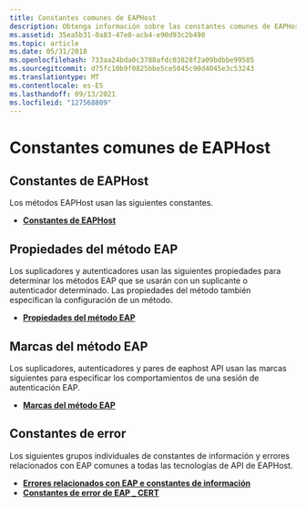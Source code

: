 ```yaml
---
title: Constantes comunes de EAPHost
description: Obtenga información sobre las constantes comunes de EAPHost. Consulte temas adicionales, como las propiedades del método EAP y las marcas de método eap.
ms.assetid: 35ea5b31-0a83-47e0-acb4-e90d93c2b490
ms.topic: article
ms.date: 05/31/2018
ms.openlocfilehash: 733aa24bda0c3788afdc03828f2a09bdbbe99585
ms.sourcegitcommit: d75fc10b9f0825bbe5ce5045c90d4045e3c53243
ms.translationtype: MT
ms.contentlocale: es-ES
ms.lasthandoff: 09/13/2021
ms.locfileid: "127568809"
---
```

# <a name="common-eaphost-constants"></a>Constantes comunes de EAPHost

## <a name="eaphost-constants"></a>Constantes de EAPHost

Los métodos EAPHost usan las siguientes constantes.

-   [**Constantes de EAPHost**](eaphost-constants.md)

## <a name="eap-method-properties"></a>Propiedades del método EAP

Los suplicadores y autenticadores usan las siguientes propiedades para determinar los métodos EAP que se usarán con un suplicante o autenticador determinado. Las propiedades del método también especifican la configuración de un método.

-   [**Propiedades del método EAP**](eap-method-properties.md)

## <a name="eap-method-flags"></a>Marcas del método EAP

Los suplicadores, autenticadores y pares de eaphost API usan las marcas siguientes para especificar los comportamientos de una sesión de autenticación EAP.

-   [**Marcas del método EAP**](eap-method-flags.md)

## <a name="error-constants"></a>Constantes de error

Los siguientes grupos individuales de constantes de información y errores relacionados con EAP comunes a todas las tecnologías de API de EAPHost.

-   [**Errores relacionados con EAP e constantes de información**](eap-related-error-and-information-constants.md)
-   [**Constantes de error de EAP \_ CERT**](eap-cert-error-constants.md)

 

 




